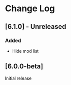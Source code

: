 # Change Log

## [6.1.0] - Unreleased

### Added

- Hide mod list

## [6.0.0-beta]

Initial release
